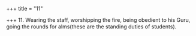 +++
title = "11"

+++
11. Wearing the staff, worshipping the fire, being obedient to his Guru, going the rounds for alms(these are the standing duties of students).
